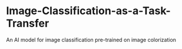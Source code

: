 # Image-Classification-as-a-Task-Transfer
An AI model for image classification pre-trained on image colorization
